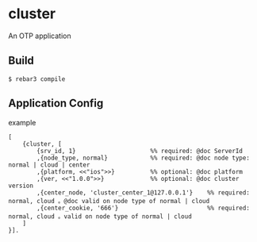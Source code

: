 cluster
=====

An OTP application

Build
-----

    $ rebar3 compile

Application Config
-----
example
	
	[
		{cluster, [
			{srv_id, 1}						%% required: @doc ServerId
		    ,{node_type, normal}			%% required: @doc node type: normal | cloud | center
		    ,{platform, <<"ios">>}			%% optional: @doc platform
		    ,{ver, <<"1.0.0">>}				%% optional: @doc cluster version
		    ,{center_node, 'cluster_center_1@127.0.0.1'}	%% required: normal, cloud 。@doc valid on node type of normal | cloud
		    ,{center_cookie, '666'}							%% required: normal, cloud 。valid on node type of normal | cloud
    	]
    }].
